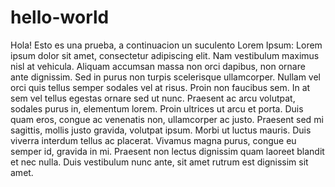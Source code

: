 # hello-world

Hola!
Esto es una prueba, a continuacion un suculento Lorem Ipsum:
Lorem ipsum dolor sit amet, consectetur adipiscing elit. Nam vestibulum maximus nisl at vehicula. Aliquam accumsan massa non orci dapibus, non ornare ante dignissim. Sed in purus non turpis scelerisque ullamcorper. Nullam vel orci quis tellus semper sodales vel at risus. Proin non faucibus sem. In at sem vel tellus egestas ornare sed ut nunc. Praesent ac arcu volutpat, sodales purus in, elementum lorem. Proin ultrices ut arcu et porta. Duis quam eros, congue ac venenatis non, ullamcorper ac justo. Praesent sed mi sagittis, mollis justo gravida, volutpat ipsum. Morbi ut luctus mauris. Duis viverra interdum tellus ac placerat. Vivamus magna purus, congue eu semper id, gravida in mi. Praesent non lectus dignissim quam laoreet blandit et nec nulla. Duis vestibulum nunc ante, sit amet rutrum est dignissim sit amet. 
